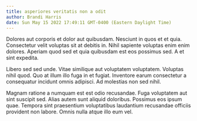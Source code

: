 ```yaml
---
title: asperiores veritatis non a odit
author: Brandi Harris
date: Sun May 15 2022 17:49:11 GMT-0400 (Eastern Daylight Time)
---
```

Dolores aut corporis et dolor aut quibusdam. Nesciunt in quos et et quia. Consectetur velit voluptas sit at debitis in. Nihil sapiente voluptas enim enim dolores. Aperiam quod sed et quia quibusdam est eos possimus sed. A et sint expedita.

 Libero sed sed unde. Vitae similique aut voluptatem voluptatem. Voluptas nihil quod. Quo at illum illo fuga in et fugiat. Inventore earum consectetur a consequatur incidunt omnis adipisci. Ad molestias non sed nihil.

 Magnam ratione a numquam est est odio recusandae. Fuga voluptatem aut sint suscipit sed. Alias autem sunt aliquid doloribus. Possimus eos ipsum quae. Tempora sint praesentium voluptatibus laudantium recusandae officiis provident non labore. Omnis nulla atque illo eum vel.